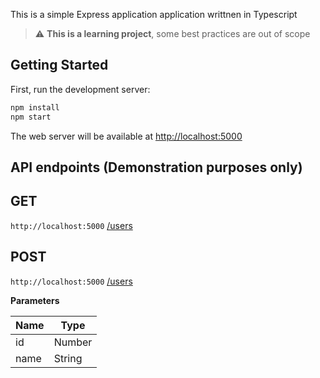 This is a simple Express application application writtnen in Typescript

> :warning: **This is a learning project**, some best practices are out of scope

## Getting Started

First, run the development server:

```bash
npm install
npm start
```

The web server will be available at [http://localhost:5000](http://localhost:5000)

## API endpoints (Demonstration purposes only)

## GET

`http://localhost:5000` [/users](http://localhost:5000/users) <br/>

## POST

`http://localhost:5000` [/users](http://localhost:5000/users) <br/>

**Parameters**

| Name | Type   |
| ---- | ------ |
| id   | Number |
| name | String |
